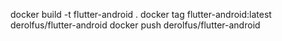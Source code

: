 docker build -t flutter-android .
docker tag flutter-android:latest derolfus/flutter-android
docker push derolfus/flutter-android
